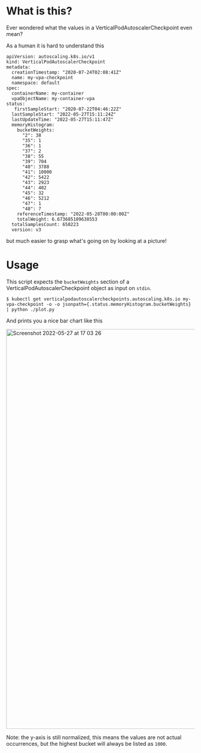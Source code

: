 # What is this?
Ever wondered what the values in a VerticalPodAutoscalerCheckpoint even mean?

As a human it is hard to understand this

```
apiVersion: autoscaling.k8s.io/v1
kind: VerticalPodAutoscalerCheckpoint
metadata:
  creationTimestamp: "2020-07-24T02:08:41Z"
  name: my-vpa-checkpoint
  namespace: default
spec:
  containerName: my-container
  vpaObjectName: my-container-vpa
status:
   firstSampleStart: "2020-07-22T04:46:22Z"
  lastSampleStart: "2022-05-27T15:11:24Z"
  lastUpdateTime: "2022-05-27T15:11:47Z"
  memoryHistogram:
    bucketWeights:
      "2": 38
      "35": 1
      "36": 1
      "37": 2
      "38": 55
      "39": 704
      "40": 3788
      "41": 10000
      "42": 5422
      "43": 2923
      "44": 402
      "45": 32
      "46": 5212
      "47": 1
      "48": 7
    referenceTimestamp: "2022-05-28T00:00:00Z"
    totalWeight: 6.673685189638553
  totalSamplesCount: 650223
  version: v3
```
but much easier to grasp what's going on by looking at a picture!

# Usage
This script expects the `bucketWeights` section of a VerticalPodAutoscalerCheckpoint object as input on `stdin`.
```
$ kubectl get verticalpodautoscalercheckpoints.autoscaling.k8s.io my-vpa-checkpoint -o -o jsonpath={.status.memoryHistogram.bucketWeights} | python ./plot.py
```

And prints you a nice bar chart like this

<img width="1067" alt="Screenshot 2022-05-27 at 17 03 26" src="https://user-images.githubusercontent.com/2256887/170726322-97010770-81cb-4987-a215-d91937f39791.png">

Note: the y-axis is still normalized, this means the values are not actual occurrences, but the highest bucket will always be listed as `1000`.
